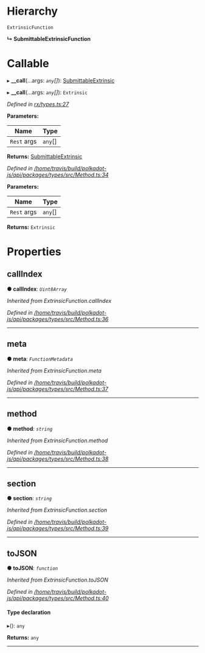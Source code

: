 

# Hierarchy

 `ExtrinsicFunction`

**↳ SubmittableExtrinsicFunction**

# Callable
▸ **__call**(...args: *`any`[]*): [SubmittableExtrinsic](../classes/_rx_submittableextrinsic_.submittableextrinsic.md)

▸ **__call**(...args: *`any`[]*): `Extrinsic`

*Defined in [rx/types.ts:27](https://github.com/polkadot-js/api/blob/fced67f/packages/api/src/rx/types.ts#L27)*

**Parameters:**

| Name | Type |
| ------ | ------ |
| `Rest` args | `any`[] |

**Returns:** [SubmittableExtrinsic](../classes/_rx_submittableextrinsic_.submittableextrinsic.md)

*Defined in [/home/travis/build/polkadot-js/api/packages/types/src/Method.ts:34](https://github.com/polkadot-js/api/blob/fced67f/packages/types/src/Method.ts#L34)*

**Parameters:**

| Name | Type |
| ------ | ------ |
| `Rest` args | `any`[] |

**Returns:** `Extrinsic`

# Properties

<a id="callindex"></a>

##  callIndex

**● callIndex**: *`Uint8Array`*

*Inherited from ExtrinsicFunction.callIndex*

*Defined in [/home/travis/build/polkadot-js/api/packages/types/src/Method.ts:36](https://github.com/polkadot-js/api/blob/fced67f/packages/types/src/Method.ts#L36)*

___
<a id="meta"></a>

##  meta

**● meta**: *`FunctionMetadata`*

*Inherited from ExtrinsicFunction.meta*

*Defined in [/home/travis/build/polkadot-js/api/packages/types/src/Method.ts:37](https://github.com/polkadot-js/api/blob/fced67f/packages/types/src/Method.ts#L37)*

___
<a id="method"></a>

##  method

**● method**: *`string`*

*Inherited from ExtrinsicFunction.method*

*Defined in [/home/travis/build/polkadot-js/api/packages/types/src/Method.ts:38](https://github.com/polkadot-js/api/blob/fced67f/packages/types/src/Method.ts#L38)*

___
<a id="section"></a>

##  section

**● section**: *`string`*

*Inherited from ExtrinsicFunction.section*

*Defined in [/home/travis/build/polkadot-js/api/packages/types/src/Method.ts:39](https://github.com/polkadot-js/api/blob/fced67f/packages/types/src/Method.ts#L39)*

___
<a id="tojson"></a>

##  toJSON

**● toJSON**: *`function`*

*Inherited from ExtrinsicFunction.toJSON*

*Defined in [/home/travis/build/polkadot-js/api/packages/types/src/Method.ts:40](https://github.com/polkadot-js/api/blob/fced67f/packages/types/src/Method.ts#L40)*

#### Type declaration
▸(): `any`

**Returns:** `any`

___

